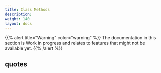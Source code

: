 ```yaml
---
title: Class Methods
description: 
weight: 140
layout: docs
---
```


{{% alert title="Warning" color="warning" %}}
The documentation in this section is Work in progress and relates to features that might not be available yet.
{{% /alert %}}


## quotes